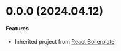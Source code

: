 # 0.0.0 (2024.04.12)

#### Features

- Inherited project from [React Boilerplate](https://github.com/electron-react-boilerplate/electron-react-boilerplate)
